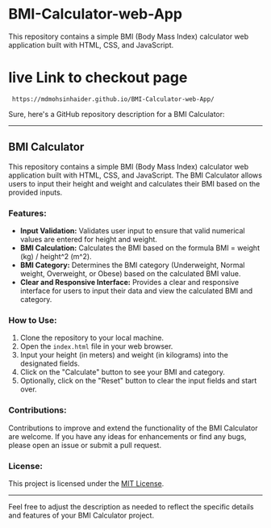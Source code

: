 # BMI-Calculator-web-App
This repository contains a simple BMI (Body Mass Index) calculator web application built with HTML, CSS, and JavaScript.
# live Link to checkout page
```
 https://mdmohsinhaider.github.io/BMI-Calculator-web-App/
```
Sure, here's a GitHub repository description for a BMI Calculator:

---

## BMI Calculator

This repository contains a simple BMI (Body Mass Index) calculator web application built with HTML, CSS, and JavaScript. The BMI Calculator allows users to input their height and weight and calculates their BMI based on the provided inputs.

### Features:
- **Input Validation:** Validates user input to ensure that valid numerical values are entered for height and weight.
- **BMI Calculation:** Calculates the BMI based on the formula BMI = weight (kg) / height^2 (m^2).
- **BMI Category:** Determines the BMI category (Underweight, Normal weight, Overweight, or Obese) based on the calculated BMI value.
- **Clear and Responsive Interface:** Provides a clear and responsive interface for users to input their data and view the calculated BMI and category.

### How to Use:
1. Clone the repository to your local machine.
2. Open the `index.html` file in your web browser.
3. Input your height (in meters) and weight (in kilograms) into the designated fields.
4. Click on the "Calculate" button to see your BMI and category.
5. Optionally, click on the "Reset" button to clear the input fields and start over.

### Contributions:
Contributions to improve and extend the functionality of the BMI Calculator are welcome. If you have any ideas for enhancements or find any bugs, please open an issue or submit a pull request.

### License:
This project is licensed under the [MIT License](LICENSE).

---

Feel free to adjust the description as needed to reflect the specific details and features of your BMI Calculator project.
